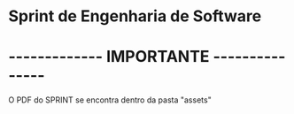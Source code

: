 # Sprint de Engenharia de Software


#  ------------- IMPORTANTE ---------------
O PDF do SPRINT se encontra dentro da pasta "assets"
